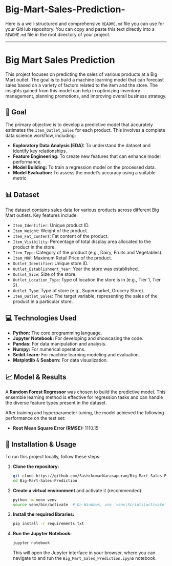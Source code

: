 # Big-Mart-Sales-Prediction-
Here is a well-structured and comprehensive `README.md` file you can use for your GitHub repository. You can copy and paste this text directly into a `README.md` file in the root directory of your project.

-----

# Big Mart Sales Prediction

This project focuses on predicting the sales of various products at a Big Mart outlet. The goal is to build a machine learning model that can forecast sales based on a variety of factors related to the item and the store. The insights gained from this model can help in optimizing inventory management, planning promotions, and improving overall business strategy.

## 🎯 Goal

The primary objective is to develop a predictive model that accurately estimates the `Item_Outlet_Sales` for each product. This involves a complete data science workflow, including:

  * **Exploratory Data Analysis (EDA):** To understand the dataset and identify key relationships.
  * **Feature Engineering:** To create new features that can enhance model performance.
  * **Model Building:** To train a regression model on the processed data.
  * **Model Evaluation:** To assess the model's accuracy using a suitable metric.

## 📊 Dataset

The dataset contains sales data for various products across different Big Mart outlets. Key features include:

  * `Item_Identifier`: Unique product ID.
  * `Item_Weight`: Weight of the product.
  * `Item_Fat_Content`: Fat content of the product.
  * `Item_Visibility`: Percentage of total display area allocated to the product in the store.
  * `Item_Type`: Category of the product (e.g., Dairy, Fruits and Vegetables).
  * `Item_MRP`: Maximum Retail Price of the product.
  * `Outlet_Identifier`: Unique store ID.
  * `Outlet_Establishment_Year`: Year the store was established.
  * `Outlet_Size`: Size of the store.
  * `Outlet_Location_Type`: Type of location the store is in (e.g., Tier 1, Tier 2).
  * `Outlet_Type`: Type of store (e.g., Supermarket, Grocery Store).
  * `Item_Outlet_Sales`: The target variable, representing the sales of the product in a particular store.

## 💻 Technologies Used

  * **Python:** The core programming language.
  * **Jupyter Notebook:** For developing and showcasing the code.
  * **Pandas:** For data manipulation and analysis.
  * **Numpy:** For numerical operations.
  * **Scikit-learn:** For machine learning modeling and evaluation.
  * **Matplotlib** & **Seaborn:** For data visualization.

## 📈 Model & Results

A **Random Forest Regressor** was chosen to build the predictive model. This ensemble learning method is effective for regression tasks and can handle the diverse feature types present in the dataset.

After training and hyperparameter tuning, the model achieved the following performance on the test set:

  * **Root Mean Square Error (RMSE):** 1110.15

## 🚀 Installation & Usage

To run this project locally, follow these steps:

1.  **Clone the repository:**
    ```bash
    git clone https://github.com/SashikumarNarasapuram/Big-Mart-Sales-Prediction.git
    cd Big-Mart-Sales-Prediction
    ```
2.  **Create a virtual environment** and activate it (recommended):
    ```bash
    python -m venv venv
    source venv/bin/activate  # On Windows, use `venv\Scripts\activate`
    ```
3.  **Install the required libraries:**
    ```bash
    pip install -r requirements.txt
    ```
4.  **Run the Jupyter Notebook:**
    ```bash
    jupyter notebook
    ```
    This will open the Jupyter interface in your browser, where you can navigate to and run the `Big_Mart_Sales_Prediction.ipynb` notebook.

